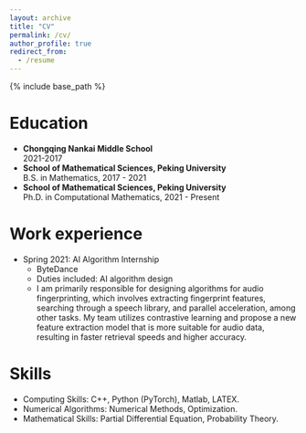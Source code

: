 ```yaml
---
layout: archive
title: "CV"
permalink: /cv/
author_profile: true
redirect_from:
  - /resume
---
```


{% include base_path %}

Education
======
* **Chongqing Nankai Middle School**<br>
  2021-2017<br>
* **School of Mathematical Sciences, Peking University**<br>
  B.S. in Mathematics, 2017 - 2021<br>
* **School of Mathematical Sciences, Peking University**<br>
  Ph.D. in Computational Mathematics, 2021 - Present<br>

Work experience
======
* Spring 2021: AI Algorithm Internship
  * ByteDance
  * Duties included: AI algorithm design
  * I am primarily responsible for designing algorithms for audio fingerprinting, which involves extracting fingerprint features, searching through a speech library, and parallel acceleration, among other tasks. My team utilizes contrastive learning and propose a new feature extraction model that is more suitable for audio data, resulting in faster retrieval speeds and higher accuracy.
  
Skills
======
* Computing Skills: C++, Python (PyTorch), Matlab, LATEX.
* Numerical Algorithms: Numerical Methods, Optimization.
* Mathematical Skills: Partial Differential Equation, Probability Theory.

